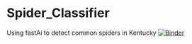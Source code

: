 # Spider_Classifier
Using fastAi to detect common spiders in Kentucky
[![Binder](https://mybinder.org/badge_logo.svg)](https://mybinder.org/v2/gh/chris-kehl/Spider_Classifier/HEAD?urlpath=%2Fvoila%2Frender%2Fspider_classifier_app.ipynb)




